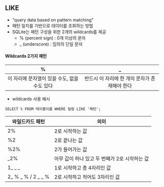 ## LIKE

- "query data based on pattern matching"
- 패턴 일치를 기반으로 데이터를 조회하는 방법
- SQLite는 패턴 구성을 위한 2개의 wildcards를 제공
  - % (percent sign) : 0개 이상의 문자
  - _ (underscore) : 임의의 단일 문자



#### Wildcards 2가지 패턴

|                      %                       |                       _                       |
| :------------------------------------------: | :-------------------------------------------: |
| 이 자리에 문자열이 있을 수도, 없을 수도 있다 | 반드시 이 자리에 한 개의 문자가 존재해야 한다 |

- wildcards 사용 예시

```sqlite
SELECT % FROM 테이블이름 WHERE 컬럼 LIKE '패턴';
```

| 와일드카드 패턴    | 의미                                          |
| ------------------ | --------------------------------------------- |
| 2%                 | 2로 시작하는 값                               |
| %2                 | 2로 끝나는 값                                 |
| %2%                | 2가 들어가는 값                               |
| _2%                | 아무 값이 하나 있고 두 번째가 2로 시작하는 값 |
| 1_ _ _             | 1로 시작하고 총 4자리인 값                    |
| 2_ % _ % / 2 _ _ % | 2로 시작하고 적어도 3자리인 값                |

